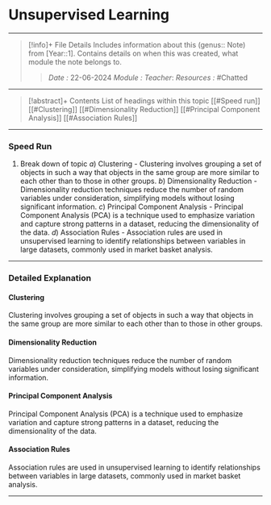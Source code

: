 # Unsupervised Learning
---
> [!info]+ File Details
> Includes information about this (genus:: Note) from [Year::1]. Contains details on when this was created, what module the note belongs to.
> > *Date :* 22-06-2024
> > *Module :* 
> > *Teacher*: 
> > *Resources :* #Chatted

---
> [!abstract]+ Contents
> List of headings within this topic
> [[#Speed run]]
> [[#Clustering]]
> [[#Dimensionality Reduction]]
> [[#Principal Component Analysis]]
> [[#Association Rules]]
---
### Speed Run

1. Break down of topic
	$a)$ Clustering - Clustering involves grouping a set of objects in such a way that objects in the same group are more similar to each other than to those in other groups.
	$b)$ Dimensionality Reduction - Dimensionality reduction techniques reduce the number of random variables under consideration, simplifying models without losing significant information.
	$c)$ Principal Component Analysis - Principal Component Analysis (PCA) is a technique used to emphasize variation and capture strong patterns in a dataset, reducing the dimensionality of the data.
	$d)$ Association Rules - Association rules are used in unsupervised learning to identify relationships between variables in large datasets, commonly used in market basket analysis.
---

### Detailed Explanation

#### Clustering
Clustering involves grouping a set of objects in such a way that objects in the same group are more similar to each other than to those in other groups.

#### Dimensionality Reduction
Dimensionality reduction techniques reduce the number of random variables under consideration, simplifying models without losing significant information.

#### Principal Component Analysis
Principal Component Analysis (PCA) is a technique used to emphasize variation and capture strong patterns in a dataset, reducing the dimensionality of the data.

#### Association Rules
Association rules are used in unsupervised learning to identify relationships between variables in large datasets, commonly used in market basket analysis.

---